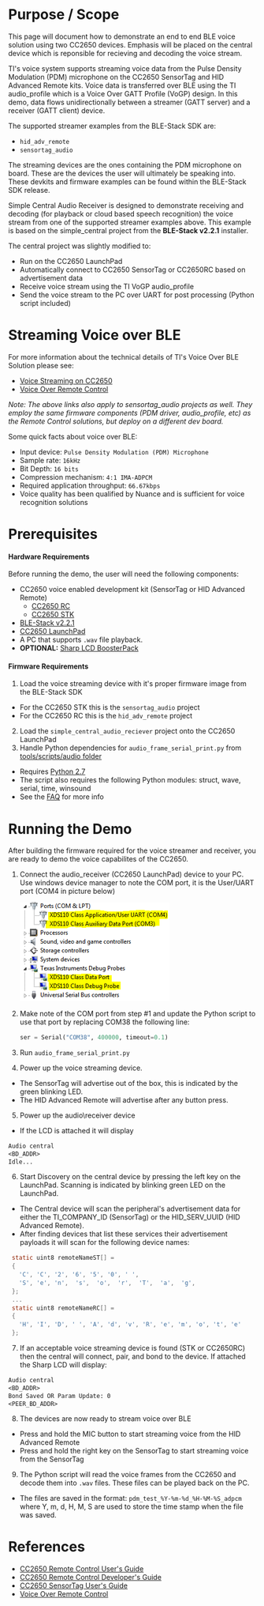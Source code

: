 Purpose / Scope
===============

This page will document how to demonstrate an end to end BLE voice solution using two CC2650 devices.
Emphasis will be placed on the central device which is reponsible for recieving and decoding the voice stream.

TI's voice system supports streaming voice data from the Pulse Density Modulation (PDM) microphone on the CC2650 SensorTag and HID Advanced Remote kits.
Voice data is transferred over BLE using the TI audio\_profile which is a Voice Over GATT Profile (VoGP) design.
In this demo, data flows unidirectionally between a streamer (GATT server) and a receiver (GATT client) device.

The supported streamer examples from the BLE-Stack SDK are:
 - `hid_adv_remote`
 - `sensortag_audio`

The streaming devices are the ones containing the PDM microphone on board. These are the devices the user will ultimately be speaking into.
These devkits and firmware examples can be found within the BLE-Stack SDK release.

Simple Central Audio Receiver is designed to demonstrate receiving and decoding (for playback or cloud based speech recognition) the voice stream from one of the supported streamer examples above. This example is based on the simple\_central project from the **BLE-Stack v2.2.1** installer.

The central project was slightly modified to:

 - Run on the CC2650 LaunchPad
 - Automatically connect to CC2650 SensorTag or CC2650RC based on advertisement data
 - Receive voice stream using the TI VoGP audio\_profile
 - Send the voice stream to the PC over UART for post processing (Python script included)

Streaming Voice over BLE
========================

For more information about the technical details of TI's Voice Over BLE Solution please see:
 - [Voice Streaming on CC2650](http://processors.wiki.ti.com/index.php/CC2650RC_Getting_Started_with_Development#Voice_Streaming_on_the_CC2650RC)
 - [Voice Over Remote Control](http://www.ti.com/lit/an/swra506/swra506.pdf)

_Note: The above links also apply to sensortag\_audio projects as well. They employ the same firmware components (PDM driver, audio\_profile, etc) as the Remote Control solutions, but deploy on a different dev board._

Some quick facts about voice over BLE:

 - Input device: `Pulse Density Modulation (PDM) Microphone`
 - Sample rate: `16kHz`
 - Bit Depth: `16 bits`
 - Compression mechanism: `4:1 IMA-ADPCM`
 - Required application throughput: `66.67kbps`
 - Voice quality has been qualified by Nuance and is sufficient for voice recognition solutions


Prerequisites
=============

#### Hardware Requirements

Before running the demo, the user will need the following components:

- CC2650 voice enabled development kit (SensorTag or HID Advanced Remote)
  - [CC2650 RC](http://www.ti.com/tool/cc2650rc)
  - [CC2650 STK](http://www.ti.com/tool/cc2650stk)
- [BLE-Stack v2.2.1](http://www.ti.com/ble-stack)
- [CC2650 LaunchPad](http://www.ti.com/tool/launchxl-cc2650)
- A PC that supports `.wav` file playback.
- **OPTIONAL:** [Sharp LCD BoosterPack](http://www.ti.com/tool/430boost-sharp96)

#### Firmware Requirements

1. Load the voice streaming device with it's proper firmware image from the BLE-Stack SDK
  * For the CC2650 STK this is the `sensortag_audio` project
  * For the CC2650 RC this is the `hid_adv_remote` project
2. Load the `simple_central_audio_reciever` project onto the CC2650 LaunchPad
3. Handle Python dependencies for  `audio_frame_serial_print.py` from [tools/scripts/audio folder](../tools/scripts/audio)
  * Requires [Python 2.7](https://www.python.org/download/releases/2.7/)
  * The script also requires the following Python modules: struct, wave, serial, time, winsound
  * See the [FAQ](faq.md) for more info


Running the Demo
================

After building the firmware required for the voice streamer and receiver, you are ready to demo the voice capabilites of the CC2650.

1. Connect the audio\_receiver (CC2650 LaunchPad) device to your PC. Use windows device manager to note the COM port, it is the User/UART port (COM4 in picture below)

   ![Connecting the COM Port](doc_resources/dev_mgr_xds110.png)

2. Make note of the COM port from step #1 and update the Python script to use that port by replacing COM38 the following line:
    ```Python
    ser = Serial("COM38", 400000, timeout=0.1)
    ```
3. Run `audio_frame_serial_print.py`
4. Power up the voice streaming device.
 * The SensorTag will advertise out of the box, this is indicated by the green blinking LED.
 * The HID Advanced Remote will advertise after any button press.
5. Power up the audio\receiver device
 * If the LCD is attached it will display
 ```
 Audio central
 <BD_ADDR>
 Idle...
 ```
6. Start Discovery on the central device by pressing the left key on the LaunchPad. Scanning is indicated by blinking green LED on the LaunchPad.
 * The Central device will scan the peripheral's advertisement data for either the TI_COMPANY_ID (SensorTag) or the HID_SERV_UUID (HID Advanced Remote).
 * After finding devices that list these services their advertisement payloads it will scan for the following device names:
 ```c
  static uint8 remoteNameST[] =
  {
    'C', 'C', '2', '6', '5', '0', ' ',
    'S', 'e', 'n',  's',  'o',  'r',  'T',  'a',  'g',
  };
  ...
  static uint8 remoteNameRC[] =
  {
    'H', 'I', 'D', ' ', 'A', 'd', 'v', 'R', 'e', 'm', 'o', 't', 'e'
  };
 ```
7. If an acceptable voice streaming device is found (STK or CC2650RC) then the central will connect, pair, and bond to the device. If attached the Sharp LCD will display:
  ```
  Audio central
  <BD_ADDR>
  Bond Saved OR Param Update: 0
  <PEER_BD_ADDR>
  ```
8. The devices are now ready to stream voice over BLE
 * Press and hold the MIC button to start streaming voice from the HID Advanced Remote
 * Press and hold the right key on the SensorTag to start streaming voice from the SensorTag

9. The Python script will read the voice frames from the CC2650 and decode them into `.wav` files. These files can be played back on the PC.
* The files are saved in the format: `pdm_test_%Y-%m-%d_%H-%M-%S_adpcm` where Y, m, d, H, M, S are used to store the time stamp when the file was saved.

References
==========
 * [CC2650 Remote Control User's Guide](http://processors.wiki.ti.com/index.php/CC2650RC_UG)
 * [CC2650 Remote Control Developer's Guide](http://processors.wiki.ti.com/index.php/CC2650RC_Getting_Started_with_Development#Getting_started_with_Development)
 * [CC2650 SensorTag User's Guide](http://processors.wiki.ti.com/index.php/CC2650_SensorTag_User%27s_Guide)
 * [Voice Over Remote Control](http://www.ti.com/lit/an/swra506/swra506.pdf)
